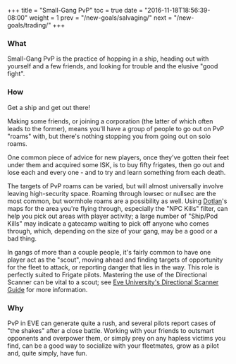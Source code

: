 +++ title = "Small-Gang PvP" toc = true date = "2016-11-18T18:56:39-08:00" weight = 1 prev = "/new-goals/salvaging/" next = "/new-goals/trading/" +++

### What

Small-Gang PvP is the practice of hopping in a ship, heading out with yourself and a few friends, and looking for trouble and the elusive "good fight".

### How

Get a ship and get out there!

Making some friends, or joining a corporation (the latter of which often leads to the former), means you'll have a group of people to go out on PvP "roams" with, but there's nothing stopping you from going out on solo roams.

One common piece of advice for new players, once they've gotten their feet under them and acquired some ISK, is to buy fifty frigates, then go out and lose each and every one - and to try and learn something from each death.

The targets of PvP roams can be varied, but will almost universally involve leaving high-security space. Roaming through lowsec or nullsec are the most common, but wormhole roams are a possibility as well. Using <a href=evemaps.dotlan.net>Dotlan</a>'s maps for the area you're flying through, especially the "NPC Kills" filter, can help you pick out areas with player activity; a large number of "Ship/Pod Kills" may indicate a gatecamp waiting to pick off anyone who comes through, which, depending on the size of your gang, may be a good or a bad thing.

In gangs of more than a couple people, it's fairly common to have one player act as the "scout", moving ahead and finding targets of opportunity for the fleet to attack, or reporting danger that lies in the way. This role is perfectly suited to Frigate pilots. Mastering the use of the Directional Scanner can be vital to a scout; see <a href=http://wiki.eveuniversity.org/Directional_Scanner_Guide>Eve University's Directional Scanner Guide</a> for more information.

### Why

PvP in EVE can generate quite a rush, and several pilots report cases of "the shakes" after a close battle. Working with your friends to outsmart opponents and overpower them, or simply prey on any hapless victims you find, can be a good way to socialize with your fleetmates, grow as a pilot and, quite simply, have fun.